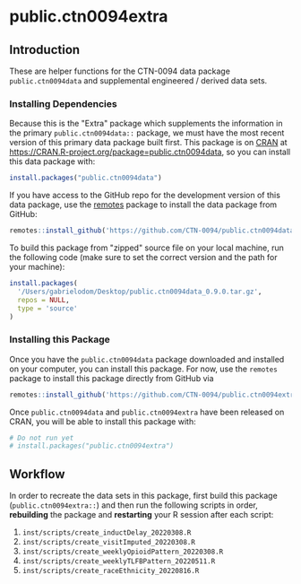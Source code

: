 # public.ctn0094extra


## Introduction
These are helper functions for the CTN-0094 data package `public.ctn0094data` and supplemental engineered / derived data sets.

### Installing Dependencies
Because this is the "Extra" package which supplements the information in the primary `public.ctn0094data::` package, we must have the most recent version of this primary data package built first. This package is on [CRAN](https://CRAN.R-project.org) at <https://CRAN.R-project.org/package=public.ctn0094data>, so you can install this data package with:
``` r
install.packages("public.ctn0094data")
```

If you have access to the GitHub repo for the development version of this data package, use the [remotes](https://CRAN.R-project.org/package=remotes) package to install the data package from GitHub:
```r
remotes::install_github('https://github.com/CTN-0094/public.ctn0094data')
```

To build this package from "zipped" source file on your local machine, run the following code (make sure to set the correct version and the path for your machine):
```r
install.packages(
  '/Users/gabrielodom/Desktop/public.ctn0094data_0.9.0.tar.gz',
  repos = NULL,
  type = 'source'
)
```


### Installing this Package
Once you have the `public.ctn0094data` package downloaded and installed on your computer, you can install this package. For now, use the `remotes` package to install this package directly from GitHub via
```r
remotes::install_github('https://github.com/CTN-0094/public.ctn0094extra')
```

Once `public.ctn0094data` and `public.ctn0094extra` have been released on CRAN, you will be able to install this package with:
``` r
# Do not run yet
# install.packages("public.ctn0094extra")
```


## Workflow
In order to recreate the data sets in this package, first build this package (`public.ctn0094extra::`) and then run the following scripts in order, **rebuilding** the package and **restarting** your R session after each script:

1. `inst/scripts/create_inductDelay_20220308.R`
2. `inst/scripts/create_visitImputed_20220308.R`
3. `inst/scripts/create_weeklyOpioidPattern_20220308.R`
4. `inst/scripts/create_weeklyTLFBPattern_20220511.R`
5. `inst/scripts/create_raceEthnicity_20220816.R`
